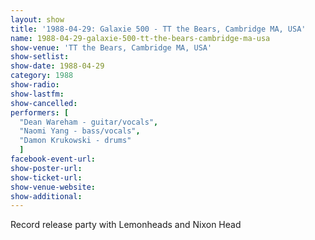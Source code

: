 ```yaml
---
layout: show
title: '1988-04-29: Galaxie 500 - TT the Bears, Cambridge MA, USA'
name: 1988-04-29-galaxie-500-tt-the-bears-cambridge-ma-usa
show-venue: 'TT the Bears, Cambridge MA, USA'
show-setlist: 
show-date: 1988-04-29
category: 1988
show-radio: 
show-lastfm: 
show-cancelled: 
performers: [
  "Dean Wareham - guitar/vocals",
  "Naomi Yang - bass/vocals",
  "Damon Krukowski - drums"
  ]
facebook-event-url: 
show-poster-url: 
show-ticket-url: 
show-venue-website: 
show-additional: 
---
```



Record release party with Lemonheads and Nixon Head